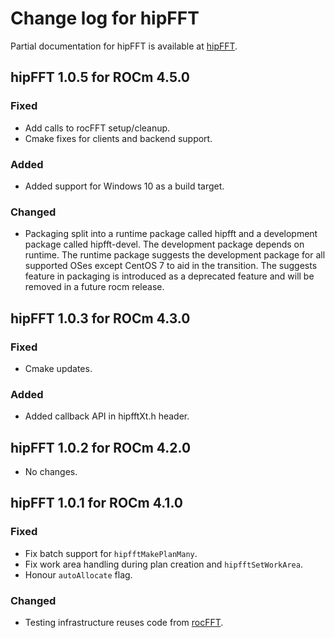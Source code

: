# Change log for hipFFT

Partial documentation for hipFFT is available at [hipFFT].

## hipFFT 1.0.5 for ROCm 4.5.0

### Fixed
- Add calls to rocFFT setup/cleanup.
- Cmake fixes for clients and backend support.

### Added
- Added support for Windows 10 as a build target.

### Changed
- Packaging split into a runtime package called hipfft and a development package called hipfft-devel.
  The development package depends on runtime. The runtime package suggests the development package
  for all supported OSes except CentOS 7 to aid in the transition. The suggests feature in packaging
  is introduced as a deprecated feature and will be removed in a future rocm release.

## hipFFT 1.0.3 for ROCm 4.3.0

### Fixed
- Cmake updates.

### Added
- Added callback API in hipfftXt.h header.

## hipFFT 1.0.2 for ROCm 4.2.0

- No changes.

## hipFFT 1.0.1 for ROCm 4.1.0

### Fixed
- Fix batch support for `hipfftMakePlanMany`.
- Fix work area handling during plan creation and `hipfftSetWorkArea`.
- Honour `autoAllocate` flag.

### Changed
- Testing infrastructure reuses code from [rocFFT].

[rocFFT]: https://github.com/ROCmSoftwarePlatform/rocFFT
[hipFFT]: https://github.com/ROCmSoftwarePlatform/hipFFT
[hipfft.readthedocs.io]: https://rocfft.readthedocs.io/en/latest/
